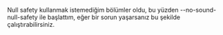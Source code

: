 Null safety kullanmak istemediğim bölümler oldu, bu yüzden --no-sound-null-safety ile başlattım, eğer bir sorun yaşarsanız bu şekilde çalıştırabilirsiniz. 